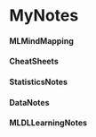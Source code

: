 # MyNotes
#### MLMindMapping
#### CheatSheets
#### StatisticsNotes
#### DataNotes
#### MLDLLearningNotes
